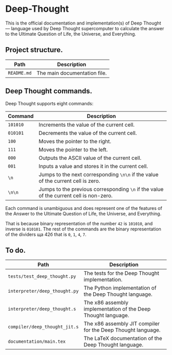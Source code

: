 # Deep-Thought

This is the official documentation and implementation(s) of Deep Thought — language used by Deep Thought supercomputer to calculate the answer to the Ultimate Question of Life, the Universe, and Everything.

## Project structure.

| Path        | Description                  |
|-------------|------------------------------|
| `README.md` | The main documentation file. |

## Deep Thought commands.

Deep Thought supports eight commands:

| Command  | Description                                                                            |
|----------|----------------------------------------------------------------------------------------|
| `101010` | Increments the value of the current cell.                                              |
| `010101` | Decrements the value of the current cell.                                              |
| `100`    | Moves the pointer to the right.                                                        |
| `111`    | Moves the pointer to the left.                                                         |
| `000`    | Outputs the ASCII value of the current cell.                                           |
| `001`    | Inputs a value and stores it in the current cell.                                      |
| `\n`     | Jumps to the next corresponding `\n\n` if the value of the current cell is zero.       |
| `\n\n`   | Jumps to the previous corresponding `\n` if the value of the current cell is non-zero. |

Each command is unambiguous and does represent one of the features of the Answer to the Ultimate Question of Life, the Universe, and Everything.

That is because binary representation of the number `42` is `101010`, and inverse is `010101`.
The rest of the commands are the binary representation of the dividers ща 42б that is `0`, `1`, `4`, `7`.

## To do.

| Path                          | Description                                                   |
|-------------------------------|---------------------------------------------------------------|
| `tests/test_deep_thought.py`  | The tests for the Deep Thought implementation.                |
| `interpreter/deep_thought.py` | The Python implementation of the Deep Thought language.       |
| `interpreter/deep_thought.s`  | The x86 assembly implementation of the Deep Thought language. |
| `compiler/deep_thought_jit.s` | The x86 assembly JIT compiler for the Deep Thought language.  |
| `documentation/main.tex`      | The LaTeX documentation of the Deep Thought language.         |